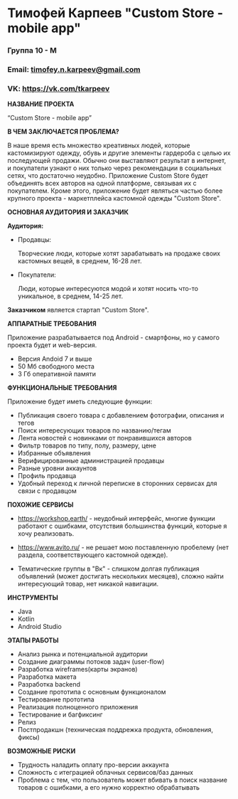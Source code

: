 # Тимофей Карпеев "Custom Store - mobile app"

### Группа 10 - М
### Email: timofey.n.karpeev@gmail.com
### VK: https://vk.com/tkarpeev


**НАЗВАНИЕ ПРОЕКТА**

“Custom Store - mobile app”

**В ЧЕМ ЗАКЛЮЧАЕТСЯ ПРОБЛЕМА?**

В наше время есть множество креативных людей, которые кастомизируют одежду, обувь и другие элементы гардероба с целью их последующей продажи. Обычно они выставляют результат в интернет, и покупатели узнают о них только через рекомендации в социальных сетях, что достаточно неудобно. 
Приложение Custom Store будет объединять всех авторов на одной платформе, связывая их с покупателем. Кроме этого, приложение будет являться частью более крупного проекта - маркетплейса кастомной одежды "Custom Store". 


**ОСНОВНАЯ АУДИТОРИЯ И ЗАКАЗЧИК**

**Аудитория:**

  * Продавцы:
  
    Творческие люди, которые хотят зарабатывать на продаже своих кастомных вещей, в среднем, 16-28 лет.
  
  * Покупатели:
  
    Люди, которые интересуются модой и хотят носить что-то уникальное, в среднем, 14-25 лет.
 
 **Заказчиком** является стартап "Custom Store".

**АППАРАТНЫЕ ТРЕБОВАНИЯ** 

Приложение разрабатывается под Android - смартфоны, но у самого проекта будет и web-версия.
* Версия Andoid 7 и выше 
* 50 Мб свободного места
* 3 Гб оперативной памяти

**ФУНКЦИОНАЛЬНЫЕ ТРЕБОВАНИЯ**

Приложение будет иметь следующие функции:

* Публикация своего товара с добавлением фотографии, описания и тегов
* Поиск интересующих товаров по названию/тегам
* Лента новостей с новинками от понравившихся авторов
* Фильтр товаров по типу, полу, размеру, цене
* Избранные объявления
* Верифицированные администрацией продавцы
* Разные уровни аккаунтов
* Профиль продавца
* Удобный переход к личной переписке в сторонних сервисах для связи с продавцом

**ПОХОЖИЕ СЕРВИСЫ**

* https://workshop.earth/ - неудобный интерфейс, многие функции работают с ошибками, отсутствия большинства функций, которые я хочу реализовать.

* https://www.avito.ru/ - не решает мою поставленную пробелему (нет раздела, соответствующего кастомной одежде).

* Тематические группы в "Вк" - слишком долгая публикация объявлений (может достигать нескольких месяцев), сложно найти интересующий товар, нет никакой навигации.


**ИНСТРУМЕНТЫ**

*	Java
* Kotlin
* Android Studio

**ЭТАПЫ РАБОТЫ**

* Анализ рынка и потенциальной аудитории
* Создание диаграммы потоков задач (user-flow)
* Разработка wireframes(карты экранов)
* Разработка макета
* Разработка backend
* Создание прототипа с основным функционалом
* Тестирование прототипа
* Реализация полноценного приложения
* Тестирование и багфиксинг
* Релиз
* Постпродакшн (техническая поддрежка продукта, обновления, фиксы)

**ВОЗМОЖНЫЕ РИСКИ**

* Трудность наладить оплату про-версии аккаунта
* Сложность с итеграцией облачных сервисов/баз данных
* Проблема с тем, что пользователь может вбивать в поиск название товаров с ошибками, а его нужно корректно обрабатывать
